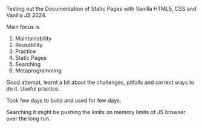 Testing out the Documentation of Static Pages with Vanilla HTML5, CSS and Vanilla JS 2024.


Main focus is
1. Maintainability
2. Reusability
3. Practice
4. Static Pages
5. Searching
6. Metaprogramming

Good attempt, learnt a bit about the challenges, pitfalls and correct ways to do it. Useful practice.

Took few days to build and used for few days.

Searching it might be pushing the limits on memory limits of JS browser over the long run.
